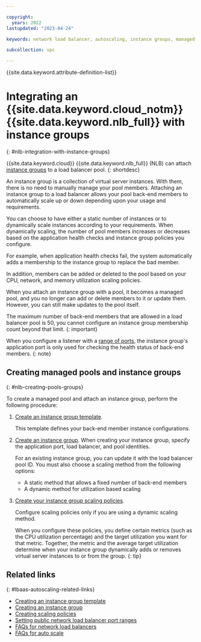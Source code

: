 ```yaml
---

copyright:
  years: 2022
lastupdated: "2023-04-24"

keywords: network load balancer, autoscaling, instance groups, managed pool, network load balancer for vpc, pool

subcollection: vpc

---
```


{{site.data.keyword.attribute-definition-list}}

# Integrating an {{site.data.keyword.cloud_notm}} {{site.data.keyword.nlb_full}} with instance groups
{: #nlb-integration-with-instance-groups}

{{site.data.keyword.cloud}} {{site.data.keyword.nlb_full}} (NLB) can attach [instance groups](/docs/vpc?topic=vpc-creating-auto-scale-instance-group) to a load balancer pool.
{: shortdesc}

An instance group is a collection of virtual server instances. With them, there is no need to manually manage your pool members. Attaching an instance group to a load balancer allows your pool back-end members to automatically scale up or down depending upon your usage and requirements.

You can choose to have either a static number of instances or to dynamically scale instances according to your requirements. When dynamically scaling, the number of pool members increases or decreases based on the application health checks and instance group policies you configure.

For example, when application health checks fail, the system automatically adds a membership to the instance group to replace the bad member.

In addition, members can be added or deleted to the pool based on your CPU, network, and memory utilization scaling policies.

When you attach an instance group with a pool, it becomes a managed pool, and you no longer can add or delete members to it or update them. However, you can still make updates to the pool itself.

The maximum number of back-end members that are allowed in a load balancer pool is 50, you cannot configure an instance group membership count beyond that limit.
{: important}

When you configure a listener with a [range of ports](/docs/vpc?topic=vpc-nlb-port-ranges), the instance group's application port is only used for checking the health status of back-end members.
{: note}

## Creating managed pools and instance groups
{: #nlb-creating-pools-groups}

To create a managed pool and attach an instance group, perform the following procedure:

1. [Create an instance group template](/docs/vpc?topic=vpc-creating-auto-scale-instance-group#creating-instance-template).

   This template defines your back-end member instance configurations.

1. [Create an instance group](/docs/vpc?topic=vpc-creating-auto-scale-instance-group). When creating your instance group, specify the application port, load balancer, and pool identities.

    For an existing instance group, you can update it with the load balancer pool ID. You must also choose a scaling method from the following options:

    * A static method that allows a fixed number of back-end members
    * A dynamic method for utilization based scaling

1. [Create your instance group scaling policies](/docs/vpc?topic=vpc-creating-auto-scale-instance-group#creating-scaling-policies).

    Configure scaling policies only if you are using a dynamic scaling method.

    When you configure these policies, you define certain metrics (such as the CPU utilization percentage) and the target utilization you want for that metric. Together, the metric and the average target utilization determine when your instance group dynamically adds or removes virtual server instances to or from the group. 
    {: tip}

## Related links
{: #lbaas-autoscaling-related-links}

* [Creating an instance group template](/docs/vpc?topic=vpc-creating-auto-scale-instance-group#creating-instance-template)
* [Creating an instance group](/docs/vpc?topic=vpc-creating-auto-scale-instance-group#creating-instance-group)
* [Creating scaling policies](/docs/vpc?topic=vpc-creating-auto-scale-instance-group#creating-scaling-policies)
* [Setting public network load balancer port ranges](/docs/vpc?topic=vpc-nlb-port-ranges)
* [FAQs for network load balancers](/docs/vpc?topic=vpc-nlb-faqs)
* [FAQs for auto scale](/docs/vpc?topic=vpc-faqs-auto-scale)
